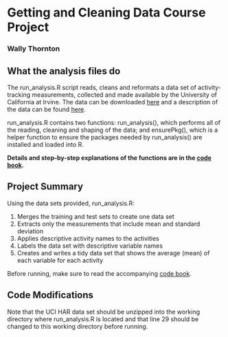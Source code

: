 # Getting and Cleaning Data Course Project
### Wally Thornton
## What the analysis files do
The run_analysis.R script reads, cleans and reformats a data set of activity-tracking measurements, collected and made available by the University of California at Irvine. The data can be downloaded [here](https://d396qusza40orc.cloudfront.net/getdata%2Fprojectfiles%2FUCI%20HAR%20Dataset.zip) and a description of the data can be found [here](http://archive.ics.uci.edu/ml/datasets/Human+Activity+Recognition+Using+Smartphones).

run\_analysis.R contains two functions: run\_analysis(), which performs all of the reading, cleaning and shaping of the data; and ensurePkg(), which is a helper function to ensure the packages needed by run_analysis() are installed and loaded into R.

**Details and step-by-step explanations of the functions are in the [code book](https://github.com/wallyt/DataCourseProject/blob/master/Codebook.md).**

## Project Summary
Using the data sets provided, run_analysis.R:

1. Merges the training and test sets to create one data set
2. Extracts only the measurements that include mean and standard deviation
3. Applies descriptive activity names to the activities
4. Labels the data set with descriptive variable names
5. Creates and writes a tidy data set that shows the average (mean) of each variable for each activity

Before running, make sure to read the accompanying [code book](https://github.com/wallyt/DataCourseProject/blob/master/Codebook.md).

## Code Modifications
Note that the UCI HAR data set should be unzipped into the working directory where run_analysis.R is located and that line 29 should be changed to this working directory before running.